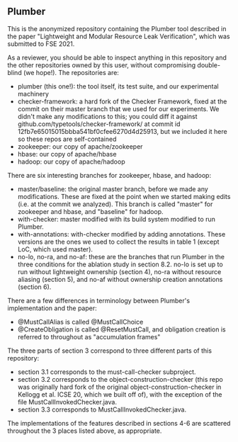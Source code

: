 ## Plumber

This is the anonymized repository containing the Plumber tool described in the
paper "Lightweight and Modular Resource Leak Verification", which was submitted
to FSE 2021.

As a reviewer, you should be able to inspect anything in this repository and
the other repositories owned by this user, without compromising double-blind
(we hope!). The repositories are:
* plumber (this one!): the tool itself, its test suite, and our experimental machinery
* checker-framework: a hard fork of the Checker Framework, fixed at the commit on their master branch that we used
                     for our experiments. We didn't make any modifications to this; you could diff it against
                     github.com/typetools/checker-framework/ at commit id 12fb7e65015015bbba541bf0cfee6270d4d25913,
                     but we included it here so these repos are self-contained
* zookeeper: our copy of apache/zookeeper
* hbase: our copy of apache/hbase
* hadoop: our copy of apache/hadoop

There are six interesting branches for zookeeper, hbase, and hadoop:
* master/baseline: the original master branch, before we made any modifications. These are fixed at the point
          when we started making edits (i.e. at the commit we analyzed). This branch is called "master" for zookeeper and hbase, 
          and "baseline" for hadoop.
* with-checker: master modified with its build system modified to run Plumber.
* with-annotations: with-checker modified by adding annotations. These versions are the ones we used to collect
                    the results in table 1 (except LoC, which used master).
* no-lo, no-ra, and no-af: these are the branches that run Plumber in the three conditions for the ablation
                           study in section 8.2. no-lo is set up to run without lightweight ownership (section 4),
                           no-ra without resource aliasing (section 5), and no-af without ownership creation annotations
                           (section 6).
             
There are a few differences in terminology between Plumber's implementation and the paper:
* @MustCallAlias is called @MustCallChoice
* @CreateObligation is called @ResetMustCall, and obligation creation is referred to throughout as "accumulation frames"

The three parts of section 3 correspond to three different parts of this repository:
* section 3.1 corresponds to the must-call-checker subproject.
* section 3.2 corresponds to the object-construction-checker (this repo was originally hard fork of the original
object-construction-checker in Kellogg et al. ICSE 20, which we built off of), with the exception of the file
MustCallInvokedChecker.java.
* section 3.3 corresponds to MustCallInvokedChecker.java.

The implementations of the features described in sections 4-6 are scattered throughout the 3 places listed above,
as appropriate.
